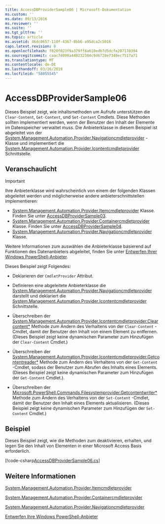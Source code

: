 ```yaml
---
title: AccessDBProviderSample06 | Microsoft-Dokumentation
ms.custom: ''
ms.date: 09/13/2016
ms.reviewer: ''
ms.suite: ''
ms.tgt_pltfrm: ''
ms.topic: article
ms.assetid: 46dc0657-110f-4367-8bb6-a95dca2c5016
caps.latest.revision: 8
ms.openlocfilehash: f020f023f9a379ff8a610edb7d5dcfe207170394
ms.sourcegitcommit: caac7d098a448232304c9d6728e7340ec7517a71
ms.translationtype: MT
ms.contentlocale: de-DE
ms.lasthandoff: 03/16/2019
ms.locfileid: "58055545"
---
```

# <a name="accessdbprovidersample06"></a>AccessDBProviderSample06

Dieses Beispiel zeigt, wie inhaltsmethoden um Aufrufe unterstützen die `Clear-Content`, `Get-Content`, und `Set-Content` Cmdlets. Diese Methoden sollten implementiert werden, wenn der Benutzer den Inhalt der Elemente im Datenspeicher verwaltet muss. Die Anbieterklasse in diesem Beispiel ist abgeleitet von der [System.Management.Automation.Provider.Navigationcmdletprovider](/dotnet/api/System.Management.Automation.Provider.NavigationCmdletProvider) -Klasse und implementiert die [ System.Management.Automation.Provider.Icontentcmdletprovider](/dotnet/api/System.Management.Automation.Provider.IContentCmdletProvider) Schnittstelle.

## <a name="demonstrates"></a>Veranschaulicht

> [!IMPORTANT]
> Ihre Anbieterklasse wird wahrscheinlich von einem der folgenden Klassen abgeleitet werden und möglicherweise andere anbieterschnittstellen implementieren:
>
> -   [System.Management.Automation.Provider.Itemcmdletprovider](/dotnet/api/System.Management.Automation.Provider.ItemCmdletProvider) Klasse. Finden Sie unter [AccessDBProviderSample03](./accessdbprovidersample03.md).
> -   [System.Management.Automation.Provider.Containercmdletprovider](/dotnet/api/System.Management.Automation.Provider.ContainerCmdletProvider) Klasse. Finden Sie unter [AccessDBProviderSample04](./accessdbprovidersample04.md).
> -   [System.Management.Automation.Provider.Navigationcmdletprovider](/dotnet/api/System.Management.Automation.Provider.NavigationCmdletProvider) Klasse.
>
> Weitere Informationen zum auswählen die Anbieterklasse basierend auf Funktionen des Datenanbieters abgeleitet, finden Sie unter [Entwerfen Ihrer Windows PowerShell-Anbieter](./provider-types.md).

Dieses Beispiel zeigt Folgendes:

- Deklarieren der `CmdletProvider` Attribut.

- Definieren eine abgeleitete Anbieterklasse die [System.Management.Automation.Provider.Navigationcmdletprovider](/dotnet/api/System.Management.Automation.Provider.NavigationCmdletProvider) darstellt und deklariert die [ System.Management.Automation.Provider.Icontentcmdletprovider](/dotnet/api/System.Management.Automation.Provider.IContentCmdletProvider) Schnittstelle.

- Überschreiben der [System.Management.Automation.Provider.Icontentcmdletprovider.Clearcontent*](/dotnet/api/System.Management.Automation.Provider.IContentCmdletProvider.ClearContent) Methode zum Ändern des Verhaltens von der `Clear-Content` -Cmdlet, damit der Benutzer den Inhalt von einem Element zu entfernen. (Dieses Beispiel zeigt keine dynamischen Parameter zum Hinzufügen der `Clear-Content` Cmdlet.)

- Überschreiben der [System.Management.Automation.Provider.Icontentcmdletprovider.Getcontentreader*](/dotnet/api/System.Management.Automation.Provider.IContentCmdletProvider.GetContentReader) Methode zum Ändern des Verhaltens von der `Get-Content` -Cmdlet, sodass der Benutzer zum Abrufen des Inhalts eines Elements. (Dieses Beispiel zeigt keine dynamischen Parameter zum Hinzufügen der `Get-Content` Cmdlet.).

- Überschreiben der [Microsoft.PowerShell.Commands.Filesystemprovider.Getcontentwriter*](/dotnet/api/Microsoft.PowerShell.Commands.FileSystemProvider.GetContentWriter) Methode zum Ändern des Verhaltens von der `Set-Content` -Cmdlet, damit der Benutzer den Inhalt eines Elements aktualisieren. (Dieses Beispiel zeigt keine dynamischen Parameter zum Hinzufügen der `Set-Content` Cmdlet.)

## <a name="example"></a>Beispiel

Dieses Beispiel zeigt, wie die Methoden zum deaktivieren, erhalten, und legen Sie den Inhalt von Elementen in einer Microsoft Access Basis erforderlich.

[!code-csharp[AccessDBProviderSample06.cs](../../powershell-sdk-samples/SDK-2.0/csharp/AccessDBProviderSample06/AccessDBProviderSample06.cs#L11-L2399 "AccessDBProviderSample06.cs")]

## <a name="see-also"></a>Weitere Informationen

[System.Management.Automation.Provider.Itemcmdletprovider](/dotnet/api/System.Management.Automation.Provider.ItemCmdletProvider)

[System.Management.Automation.Provider.Containercmdletprovider](/dotnet/api/System.Management.Automation.Provider.ContainerCmdletProvider)

[System.Management.Automation.Provider.Navigationcmdletprovider](/dotnet/api/System.Management.Automation.Provider.NavigationCmdletProvider)

[Entwerfen Ihre Windows PowerShell-Anbieter](./provider-types.md)